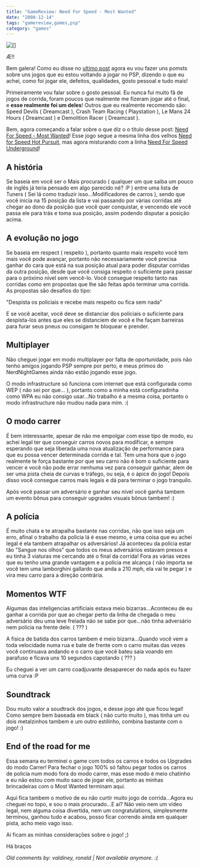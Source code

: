 ```yaml
---
title: "GameReview: Need For Speed - Most Wanted"
date: "2008-12-14"
tags: "gamereview,games,psp"
category: "games"
---
```


[![[]](http://pothix.com/blog/wp-content/uploads/2008/12/nfsmw-300x67.jpg "Need For Speed Most Wanted")](http://pothix.com/blog/wp-content/uploads/2008/12/nfsmw.jpg "")

Æ!!

Bem galera! Como eu disse no [ultimo post](http://pothix.com/blog/games/voltando-a-ser-um-gamer "Voltando a ser um gamer") agora eu vou fazer uns pomsts sobre uns jogos que eu estou voltando a jogar no PSP, dizendo o que eu achei, como foi jogar ele, defeitos, qualidades, gosto pessoal e tudo mais!

Primeiramente vou falar sobre o gosto pessoal. Eu nunca fui muito fã de jogos de corrida, foram poucos que realmente me fizeram jogar até o final, e **esse realmente foi um deles**! Outros que eu realmente recomendo são: Speed Devils ( Dreamcast ), Crash Team Racing ( Playstation ), Le Mans 24 Hours ( Dreamcast ) e Demolition Racer ( Dreamcast ).

Bem, agora começando a falar sobre o que diz o o título desse post: [Need For Speed - Most Wanted](http://www.gamespot.com/psp/driving/needforspeedmostwanted/index.html "No Gamespot")! Esse jogo segue a mesma linha dos velhos [Need for Speed Hot Pursuit](http://www.gamespot.com/pc/driving/needforspeedhotpursuit2/index.html "NFS Hot Pursuit 2 no gamespot"), mas agora misturando com a linha [Need For Speed Underground](http://www.gamespot.com/pc/driving/nfsunderground/review.html "NFS Underground")!
## A história
Se baseia em você ser o Mais procurado ( qualquer um que saiba um pouco de inglês já teria pensado em algo parecido né? :P ) entre uma lista de Tuners ( Sei lá como traduzir isso...Modificadores de carros ), sendo que você inicia na 15 posição da lista e vai passando por várias corridas até chegar ao dono da posição que você quer conquistar, e vencendo ele você passa ele para trás e toma sua posição, assim podendo disputar a posição acima.
## A evolução no jogo
Se baseia em respect ( respeito ), portanto quanto mais respeito você tem mais você pode avançar, portanto não necessariamente você precisa ganhar do cara que está na sua posição atual para poder disputar corridas da outra posição, desde que você consiga respeito o suficiente para passar para o próximo nível sem vencê-lo. Você consegue respeito tanto nas corridas como em propostas que lhe são feitas após terminar uma corrida. As propostas são desafios do tipo:

"Despista os policiais e recebe mais respeito ou fica sem nada"

E se você aceitar, você deve se distanciar dos policiais o suficiente para despista-los antes que eles se distanciem de você e lhe façam barreiras para furar seus pneus ou consigam te bloquear e prender.
## Multiplayer
Não cheguei jogar em modo multiplayer por falta de oportunidade, pois não tenho amigos jogando PSP sempre por perto, e meus primos do NerdNightGames ainda não estão jogando esse jogo.

O modo infrastructure só funciona com internet que está configurada como WEP ( não sei por que... ), portanto como a minha está configuradinha como WPA eu não consigo usar...No trabalho é a mesma coisa, portanto o modo infrastructure não mudou nada para mim. :(
## O modo carrer
É bem interessante, apesar de não me empolgar com esse tipo de modo, eu achei legal ter que conseguir carros novos para modificar, e sempre esperando que seja liberada uma nova atualização de performance para que eu possa vencer determinada corrida e tal. Tem uma hora que o jogo realmente te força bastante por que seu carro não é bom o suficiente para vencer e você não pode errar nenhuma vez para conseguir ganhar, alem de ser uma pista cheia de curvas e tráfego, ou seja, é o ápice do jogo! Depois disso você consegue carros mais legais e dá para terminar o jogo tranquilo.

Após você passar um adversário e ganhar seu nível você ganha tambem um evento bônus para conseguir upgrades visuais bônus tambem! :)
## A polícia
É muito chata e te atrapalha bastante nas corridas, não que isso seja um erro, afinal o trabalho da polícia lá é esse mesmo, e uma coisa que eu achei legal é ela tambem atrapalhar os adversários! Já aconteceu da polícia estar tão "Sangue nos olhos" que todos os meus adversários estavam presos e eu tinha 3 viaturas me cercando até o final da corrida! Fora as várias vezes que eu tenho uma grande vantagem e a polícia me alcança ( não importa se você tem uma lamborghini gallardo que anda a 210 mph, ela vai te pegar ) e vira meu carro para a direção contrária.
## Momentos WTF
Algumas das inteligencias artificiais estava meio bizarras...Aconteceu de eu ganhar a corrida por que ao chegar perto da linha de chegada o meu adversário deu uma leve freiada não se sabe por que...não tinha adversário nem policia na frente dele. ( ??? )

A fisica de batida dos carros tambem é meio bizarra...Quando você vem a toda velocidade numa rua e bate de frente com o carro muitas das vezes você continuava andando e o carro que você bateu saia voando em parafuso e ficava uns 10 segundos capotando ( ??? )

Eu cheguei a ver um carro coadjuvante desaparecer do nada após eu fazer uma curva :P
## Soundtrack
Dou muito valor a soudtrack dos jogos, e desse jogo até que ficou legal! Como sempre bem baseada em black ( não curto muito ), mas tinha um ou dois metalzinhos tambem e um outro estilinho, combina bastante com o jogo! :)
## End of the road for me
Essa semana eu terminei o game com todos os carros e todos os Upgrades do modo Carrer! Para fechar o jogo 100% só faltou pegar todos os carros de policia num modo fora do modo carrer, mas esse modo é meio chatinho e eu não estou com muito saco de jogar ele, portanto as minhas brincadeiras com o Most Wanted terminam aqui.

Aqui fica tambem o motivo de eu não curtir muito jogo de corrida...Agora eu cheguei no topo, e sou o mais procurado...E aí? Não veio nem um vídeo legal, nem alguma coisa divertida, nem um congratulations, simplesmente terminou, ganhou tudo e acabou, posso ficar correndo ainda em qualquer pista, acho meio vago isso.

Aí ficam as minhas considerações sobre o jogo! ;)

Há braços



_Old comments by: valdiney, ronald | Not available anymore. :(_
